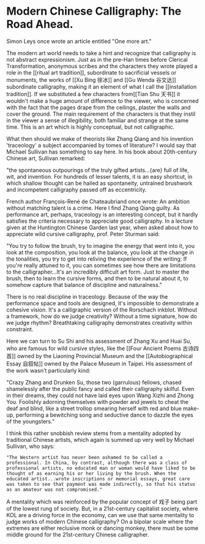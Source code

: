 # Modern Chinese Calligraphy: The Road Ahead.

Simon Leys once wrote an article entitled "One more art." 

The modern art world needs to take a hint and recognize that calligraphy is not abstract expressionism. Just as in the pre-Han times before Clerical Transformation, anonymous scribes and the characters they wrote played a role in the [[ritual art tradition]], subordinate to sacrificial vessels or monuments, the works of [[Xu Bing 徐冰]] and [[Gu Wenda 谷文达]] subordinate calligraphy, making it an element of what I call the [[installation tradition]]. If we substituted a few characters from[[Tian Shu 天书]] it wouldn't make a huge amount of difference to the viewer, who is concerned with the fact that the pages drape from the ceilings, plaster the walls and cover the ground. The main requirement of the characters is that they instil in the viewer a sense of illegibility, both familiar and strange at the same time. This is an art which is highly conceptual, but not calligraphic. 

 What then should we make of theorists like Zhang Qiang and his invention 'traceology' a subject accompanied by tomes of literature? I would say that Michael Sullivan has something to say here. In his book about 20th-century Chinese art, Sullivan remarked: 

"the spontaneous outpourings of the truly gifted artists...{are} full of life, wit, and invention. For hundreds of lesser talents, it is an easy shortcut, in which shallow thought can be hailed as spontaneity, untrained brushwork and incompetent calligraphy passed off as eccentricity.

French author François-René de Chateaubriand once wrote: An ambition without matching talent is a crime. Here I find Zhang Qiang guilty. As performance art, perhaps, traceology is an interesting concept, but it hardly satisfies the criteria necessary to appreciate good calligraphy. In a lecture given at the Huntington Chinese Garden last year, when asked about how to appreciate wild cursive calligraphy, prof. Peter Sturman said:

"You try to follow the brush, try to imagine the energy that went into it, you look at the composition, you look at the balance, you look at the change in the tonalities, you try to get into reliving the experience of the writing: If you're really attuned to it, you can sometimes see how there are limitations to the calligrapher...It's an incredibly difficult art form. Just to master the brush, then to learn the cursive forms, and then to be natural about it, to somehow capture that balance of discipline and naturalness."

There is no real discipline in traceology. Because of the way the performance space and tools are designed, it's impossible to demonstrate a cohesive vision. It's a calligraphic version of the Rorschach inkblot. Without a framework, how do we judge creativity? Without a time signature, how do we judge rhythm? Breathtaking calligraphy demonstrates creativity within constraint. 

Here we can turn to Su Shi and his assessment of Zhang Xu and Huai Su, who are famous for wild cursive styles, like the [[Four Ancient Poems 古诗四首]] owned by the Liaoning Provincial Museum and the [[Autobiographical Essay 自叙帖]] owned by the Palace Museum in Taipei. His assessment of the work wasn't particularly kind:

"Crazy Zhang and Drunken Su, those two (garrulous) fellows, chased shamelessly after the public fancy and called their calligraphy skilful. Even in their dreams, they could not have laid eyes upon Wang Xizhi and Zhong You. Foolishly adorning themselves with powder and jewels to cheat the deaf and blind, like a street trollop smearing herself with red and blue make-up, performing a bewitching song and seductive dance to dazzle the eyes of the youngsters."

I think this rather snobbish review stems from a mentality adopted by traditional Chinese artists, which again is summed up very well by Michael Sullivan, who says:

	"The Western artist has never been ashamed to be called a professional. In China, by contrast, although there was a class of professional artists, no educated man or woman would have liked to be thought of as earning his or her living by the brush. When the educated artist...wrote inscriptions or memorial essays, great care was taken to see that payment was made indirectly, so that his status as an amateur was not compromised." 
	
A mentality which was reinforced by the popular concept of 戏子 being part of the lowest rung of society. But, in a 21st-century capitalist society, where KOL are a driving force in the economy, can we use that same mentality to judge works of modern Chinese calligraphy? On a bipolar scale where the extremes are either reclusive monk or dancing monkey, there must be some middle ground for the 21st-century Chinese calligrapher.  

